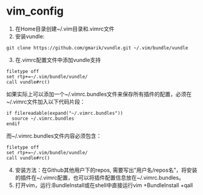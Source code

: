 # vim_config
1. 在Home目录创建~/.vim目录和.vimrc文件
2. 安装vundle: 

```
git clone https://github.com/gmarik/vundle.git ~/.vim/bundle/vundle
```

3. 在.vimrc配置文件中添加vundle支持
```
filetype off
set rtp+=~/.vim/bundle/vundle/
call vundle#rc()
```

如果实际上可以添加一个~/.vimrc.bundles文件来保存所有插件的配置，必须在~/.vimrc文件加入以下代码片段：

```
if filereadable(expand("~/.vimrc.bundles"))
  source ~/.vimrc.bundles
endif
```

而~/.vimrc.bundles文件内容必须包含：

```
filetype off
set rtp+=~/.vim/bundle/vundle/
call vundle#rc()
```
4. 安装方法：在Github其他用户下的repos, 需要写出”用户名/repos名”，将安装的插件在~/.vimrc配置，也可以将插件配置信息放在~/.vimrc.bundles。
5. 打开vim，运行:BundleInstall或在shell中直接运行vim +BundleInstall +qall
